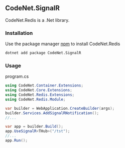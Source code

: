 ## CodeNet.SignalR

CodeNet.Redis is a .Net library.

### Installation

Use the package manager [npm](https://www.nuget.org/packages/CodeNet.SignalR/) to install CodeNet.Redis

```bash
dotnet add package CodeNet.SignalR
```

### Usage
program.cs
```csharp
using CodeNet.Container.Extensions;
using CodeNet.Core.Extensions;
using CodeNet.Redis.Extensions;
using CodeNet.Redis.Module;

var builder = WebApplication.CreateBuilder(args);
builder.Services.AddSignalRNotification();
//...

var app = builder.Build();
app.UseSignalR<THub>("/tst");
//...
app.Run();
```

